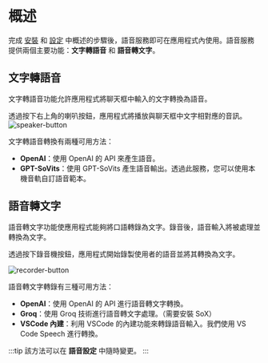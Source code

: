 # 概述

完成 [安裝](./installation.md) 和 [設定](./configuration.md) 中概述的步驟後，語音服務即可在應用程式內使用。語音服務提供兩個主要功能：**文字轉語音** 和 **語音轉文字**。

## 文字轉語音
文字轉語音功能允許應用程式將聊天框中輸入的文字轉換為語音。

透過按下右上角的喇叭按鈕，應用程式將播放與聊天框中文字相對應的音訊。
![speaker-button](/img/voice-service/overview/speaker-button.png)

文字轉語音轉換有兩種可用方法：

- **OpenAI**：使用 OpenAI 的 API 來產生語音。
- **GPT-SoVits**：使用 GPT-SoVits 產生語音輸出。透過此服務，您可以使用本機音軌自訂語音範本。

## 語音轉文字
語音轉文字功能使應用程式能夠將口語轉錄為文字。錄音後，語音輸入將被處理並轉換為文字。

透過按下錄音機按鈕，應用程式開始錄製使用者的語音並將其轉換為文字。

![recorder-button](/img/voice-service/overview/recorder-button.png)

語音轉文字轉錄有三種可用方法：

- **OpenAI**：使用 OpenAI 的 API 進行語音轉文字轉換。
- **Groq**：使用 Groq 技術進行語音轉文字處理。（需要安裝 SoX）
- **VSCode 內建**：利用 VSCode 的內建功能來轉錄語音輸入。我們使用 VS Code Speech 進行轉換。

:::tip
該方法可以在 **語音設定** 中隨時變更。
:::